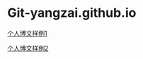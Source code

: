 # Git-yangzai.github.io

[](https://leetcode-cn.com/problems/longest-valid-parentheses/solution/zui-chang-you-xiao-gua-hao-by-leetcode-solution/)

[个人博文样例1](https://leetcode-cn.com/problems/combination-sum/solution/chao-qiang-gifzhu-ni-shi-yong-dong-tai-gui-hua-qiu/)

[个人博文样例2](https://leetcode-cn.com/problems/maximum-product-subarray/solution/python5xing-bu-tong-yu-hui-su-dpde-tricksjie-fa-by/)

